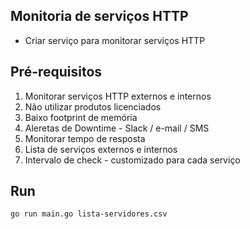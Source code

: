 ## Monitoria de serviços HTTP
- Criar serviço para monitorar serviços HTTP

## Pré-requisitos

1. Monitorar serviços HTTP externos e internos
2. Não utilizar produtos licenciados
3. Baixo footprint de memória
4. Aleretas de Downtime - Slack / e-mail / SMS
5. Monitorar tempo de resposta
6. Lista de serviços externos e internos
7. Intervalo de check - customizado para cada serviço

## Run

```
go run main.go lista-servidores.csv
```